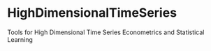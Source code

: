# HighDimensionalTimeSeries
Tools for High Dimensional Time Series Econometrics and Statistical Learning

